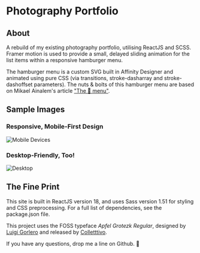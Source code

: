 # Photography Portfolio 

## About
A rebuild of my existing photography portfolio, utilising ReactJS and SCSS. Framer motion is used to provide a small, delayed sliding animation for the list items within a responsive hamburger menu. 

The hamburger menu is a custom SVG built in Affinity Designer and animated using pure CSS (via transitions, stroke-dasharray and stroke-dashoffset parameters). The nuts & bolts of this hamburger menu are based on Mikael Ainalem's article ["The 🍔 menu"](https://uxdesign.cc/the-menu-210bec7ad80c). 

## Sample Images 
### Responsive, Mobile-First Design
![Mobile Devices](/src/assets/images/readme%20gifs/mobileExample.gif)

### Desktop-Friendly, Too!
![Desktop](/src/assets/images/readme%20gifs/desktopExample.gif)

## The Fine Print
This site is built in ReactJS version 18, and uses Sass version 1.51 for styling and CSS preprocessing. For a full list of dependencies, see the package.json file. 

This project uses the FOSS typeface _Apfel Grotezk Regular_, designed by [Luigi Gorlero](https://www.luigigorlero.com/) and released by [Colletttivo](http://collletttivo.it/). 

If you have any questions, drop me a line on Github. 💖